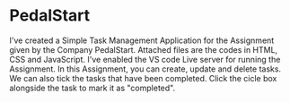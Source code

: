 # PedalStart
I've created a Simple Task Management Application for the Assignment given by the Company PedalStart.
Attached files are the codes in HTML, CSS and JavaScript. I've enabled the VS code Live server for running the Assignment.
In this Assignment, you can create, update and delete tasks. We can also tick the tasks that have been completed.
Click the cicle box alongside the task to mark it as "completed".
